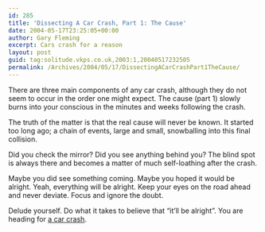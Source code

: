 ```yaml
---
id: 285
title: 'Dissecting A Car Crash, Part 1: The Cause'
date: 2004-05-17T23:25:05+00:00
author: Gary Fleming
excerpt: Cars crash for a reason
layout: post
guid: tag:solitude.vkps.co.uk,2003:1,20040517232505
permalink: /Archives/2004/05/17/DissectingACarCrashPart1TheCause/
---
```

There are three main components of any car crash, although they do not seem to occur in the order one might expect. The cause (part 1) slowly burns into your conscious in the minutes and weeks following the crash.

The truth of the matter is that the real cause will never be known. It started too long ago; a chain of events, large and small, snowballing into this final collision.

Did you check the mirror? Did you see anything behind you? The blind spot is always there and becomes a matter of much self-loathing after the crash.

Maybe you did see something coming. Maybe you hoped it would be alright. Yeah, everything will be alright. Keep your eyes on the road ahead and never deviate. Focus and ignore the doubt.

Delude yourself. Do what it takes to believe that &#8220;it&#8217;ll be alright&#8221;. You are heading for [a car crash](/Archives/2004/04/27/DissectingACarCrashPart2TheMainEvent).